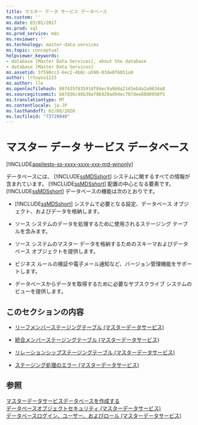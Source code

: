 ```yaml
---
title: マスター データ サービス データベース
ms.custom: ''
ms.date: 03/01/2017
ms.prod: sql
ms.prod_service: mds
ms.reviewer: ''
ms.technology: master-data-services
ms.topic: conceptual
helpviewer_keywords:
- database [Master Data Services], about the database
- database [Master Data Services]
ms.assetid: 5f590cc1-6ec2-4b8c-a598-03de0f6051a0
author: lrtoyou1223
ms.author: lle
ms.openlocfilehash: 897435f83591df84ec9a9b0a21d3eb4a2a9634a0
ms.sourcegitcommit: b87d36c46b39af8b929ad94ec707dee8800950f5
ms.translationtype: MT
ms.contentlocale: ja-JP
ms.lasthandoff: 02/08/2020
ms.locfileid: "73729040"
---
```

# <a name="master-data-services-database"></a>マスター データ サービス データベース

[!INCLUDE[appliesto-ss-xxxx-xxxx-xxx-md-winonly](../includes/appliesto-ss-xxxx-xxxx-xxx-md-winonly.md)]

  データベースには、 [!INCLUDE[ssMDSshort](../includes/ssmdsshort-md.md)] システムに関するすべての情報が含まれています。 
  [!INCLUDE[ssMDSshort](../includes/ssmdsshort-md.md)] 配置の中心となる要素です。 
  [!INCLUDE[ssMDSshort](../includes/ssmdsshort-md.md)] データベースの機能は次のとおりです。  
  
-   
  [!INCLUDE[ssMDSshort](../includes/ssmdsshort-md.md)] システムで必要となる設定、データベース オブジェクト、およびデータを格納します。  
  
-   ソース システムのデータを処理するために使用されるステージング テーブルを含みます。  
  
-   ソース システムのマスター データを格納するためのスキーマおよびデータベース オブジェクトを提供します。  
  
-   ビジネス ルールの検証や電子メール通知など、バージョン管理機能をサポートします。  
  
-   データベースからデータを取得するために必要なサブスクライブ システムのビューを提供します。  
  
## <a name="in-this-section"></a>このセクションの内容  
  
-   [リーフメンバーステージングテーブル &#40;マスターデータサービス&#41;](../master-data-services/leaf-member-staging-table-master-data-services.md)  
  
-   [統合メンバーステージングテーブル &#40;マスターデータサービス&#41;](../master-data-services/consolidated-member-staging-table-master-data-services.md)  
  
-   [リレーションシップステージングテーブル &#40;マスターデータサービス&#41;](../master-data-services/relationship-staging-table-master-data-services.md)  
  
-   [ステージング処理のエラー &#40;マスターデータサービス&#41;](../master-data-services/staging-process-errors-master-data-services.md)  
  
## <a name="see-also"></a>参照  
 [マスターデータサービスデータベースを作成する](../master-data-services/install-windows/create-a-master-data-services-database.md)   
 [データベースオブジェクトセキュリティ &#40;マスターデータサービス&#41;](../master-data-services/database-object-security-master-data-services.md)   
 [データベースログイン、ユーザー、およびロール &#40;マスターデータサービス&#41;](../master-data-services/database-logins-users-and-roles-master-data-services.md)  
  
  
